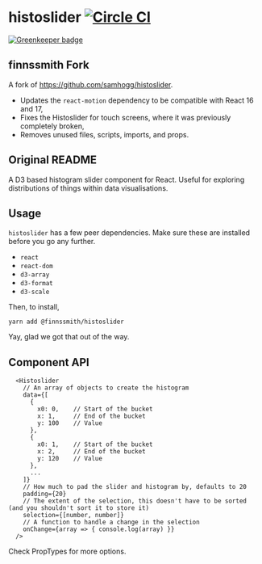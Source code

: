 # histoslider [![Circle CI](https://circleci.com/gh/samhogg/histoslider.svg?style=svg)](https://circleci.com/gh/samhogg/histoslider)

[![Greenkeeper badge](https://badges.greenkeeper.io/samhogg/histoslider.svg)](https://greenkeeper.io/)


## finnssmith Fork

A fork of https://github.com/samhogg/histoslider. 
- Updates the `react-motion` dependency to be compatible with React 16 and 17,
- Fixes the Histoslider for touch screens, where it was previously completely broken,
- Removes unused files, scripts, imports, and props.

## Original README

A D3 based histogram slider component for React. Useful for exploring distributions of things within data visualisations.

## Usage

`histoslider` has a few peer dependencies. Make sure these are installed before you go any further.

* `react`
* `react-dom`
* `d3-array`
* `d3-format`
* `d3-scale`

Then, to install,

`yarn add @finnssmith/histoslider`

Yay, glad we got that out of the way.

## Component API

```JSX
  <Histoslider
    // An array of objects to create the histogram
    data={[
      {
        x0: 0,    // Start of the bucket
        x: 1,     // End of the bucket
        y: 100    // Value
      },
      {
        x0: 1,    // Start of the bucket
        x: 2,     // End of the bucket
        y: 120    // Value
      },
      ...
    ]}
    // How much to pad the slider and histogram by, defaults to 20
    padding={20}
    // The extent of the selection, this doesn't have to be sorted (and you shouldn't sort it to store it)
    selection={[number, number]}
    // A function to handle a change in the selection
    onChange={array => { console.log(array) }}
  />
```

Check PropTypes for more options.
